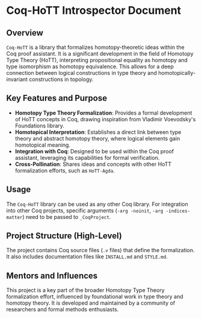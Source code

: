 # Coq-HoTT Introspector Document

## Overview

`Coq-HoTT` is a library that formalizes homotopy-theoretic ideas within the Coq proof assistant. It is a significant development in the field of Homotopy Type Theory (HoTT), interpreting propositional equality as homotopy and type isomorphism as homotopy equivalence. This allows for a deep connection between logical constructions in type theory and homotopically-invariant constructions in topology.

## Key Features and Purpose

*   **Homotopy Type Theory Formalization**: Provides a formal development of HoTT concepts in Coq, drawing inspiration from Vladimir Voevodsky's Foundations library.
*   **Homotopical Interpretation**: Establishes a direct link between type theory and abstract homotopy theory, where logical elements gain homotopical meaning.
*   **Integration with Coq**: Designed to be used within the Coq proof assistant, leveraging its capabilities for formal verification.
*   **Cross-Pollination**: Shares ideas and concepts with other HoTT formalization efforts, such as `HoTT-Agda`.

## Usage

The `Coq-HoTT` library can be used as any other Coq library. For integration into other Coq projects, specific arguments (`-arg -noinit`, `-arg -indices-matter`) need to be passed to `_CoqProject`.

## Project Structure (High-Level)

The project contains Coq source files (`.v` files) that define the formalization. It also includes documentation files like `INSTALL.md` and `STYLE.md`.

## Mentors and Influences

This project is a key part of the broader Homotopy Type Theory formalization effort, influenced by foundational work in type theory and homotopy theory. It is developed and maintained by a community of researchers and formal methods enthusiasts.
